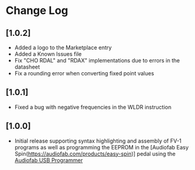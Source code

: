# Change Log

## [1.0.2]

- Added a logo to the Marketplace entry
- Added a Known Issues file
- Fix "CHO RDAL" and "RDAX" implementations due to errors in the datasheet
- Fix a rounding error when converting fixed point values

## [1.0.1]

- Fixed a bug with negative frequencies in the WLDR instruction

## [1.0.0]

- Initial release supporting syntax highlighting and assembly of FV-1 programs as well as programming the EEPROM in the [Audiofab Easy Spin(https://audiofab.com/products/easy-spin)] pedal using the [Audiofab USB Programmer](https://audiofab.com/store/easy-spin-programmer)
